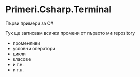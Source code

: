 ﻿# Primeri.Csharp.Terminal
Първи примери за C#

Тук ще записвам всички промени от първото ми repository

* променливи
* условни оператори
* цикли
* класове
* и т.н.
* и т.н.